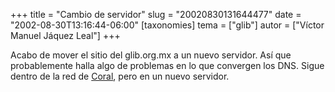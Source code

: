 +++
title = "Cambio de servidor"
slug = "20020830131644477"
date = "2002-08-30T13:16:44-06:00"
[taxonomies]
tema = ["glib"]
autor = ["Víctor Manuel Jáquez Leal"]
+++

Acabo de mover el sitio del glib.org.mx a un nuevo servidor. Así que
probablemente halla algo de problemas en lo que convergen los DNS. Sigue
dentro de la red de [Coral](http://www.coral.com.mx), pero en un nuevo
servidor.

